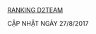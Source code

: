 

[RANKING D2TEAM](http://fbcryptics.com/newsite/showrank.aspx?groupid=481503825545563)

CẬP NHẬT NGÀY 27/8/2017
